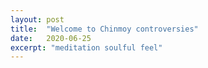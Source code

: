 ```yaml
---
layout: post
title:  "Welcome to Chinmoy controversies"
date:   2020-06-25
excerpt: "meditation soulful feel"
---
```

